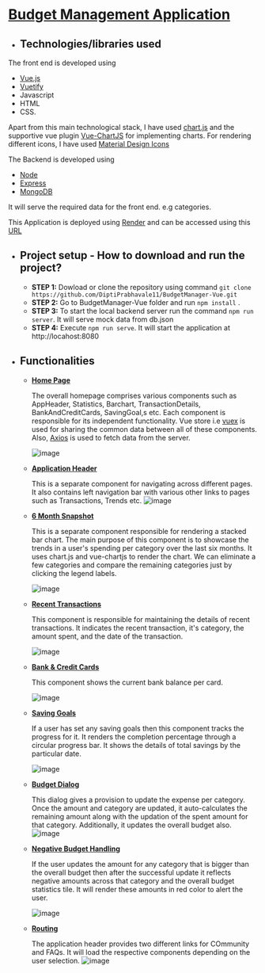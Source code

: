 # [Budget Management Application](https://budgetmanager-vue.onrender.com/)

* ## Technologies/libraries used ##

The front end is developed using 
  - [Vue.js](https://vuejs.org/guide/introduction.html#what-is-vue)
  - [Vuetify](https://vuetifyjs.com/en/components/all/)
  -  Javascript
  -  HTML
  -  CSS.
 
 Apart from this main technological stack, I have used [chart.js](https://www.chartjs.org/docs/4.3.3/) and the supportive vue plugin [Vue-ChartJS](https://vue-chartjs.org/migration-guides/) for implementing charts. For rendering different icons, I have used [Material Design Icons](https://pictogrammers.com/library/mdi/)
  
The Backend is developed using 
  - [Node](https://nodejs.org/en)
  - [Express](https://expressjs.com/)
  - [MongoDB](https://www.mongodb.com/)

It will serve the required data for the front end. e.g categories.

This Application is deployed using [Render](https://dashboard.render.com/) and can be accessed using this [URL](https://budgetmanager-vue.onrender.com/)


* ## Project setup - How to download and run the project? ##

    * <b> STEP 1:</b> Dowload or clone the repository using command ``` git clone https://github.com/DiptiPrabhavale11/BudgetManager-Vue.git ```
    * <b> STEP 2:</b> Go to BudgetManager-Vue folder and run ``` npm install ``` .
    * <b> STEP 3:</b> To start the local backend server run the command ``` npm run server ```. It will serve mock data from db.json 
    * <b> STEP 4:</b> Execute ``` npm run serve ```. It will start the application at http://locahost:8080
 
* ## Functionalities ##
  
  *  <b>[Home Page](https://github.com/DiptiPrabhavale11/BudgetManager-Vue/blob/main/src/components/Dashboard.vue)</b>
  
      The overall homepage comprises various components such as AppHeader, Statistics, Barchart, TransactionDetails, BankAndCreditCards, SavingGoal,s etc. Each component is responsible for its independent functionality. Vue store i.e [vuex](https://vuex.vuejs.org/) is used for sharing the common data between all of these components. Also, [Axios](https://www.npmjs.com/package/axios) is used to fetch data from the server.
     
      ![image](https://github.com/DiptiPrabhavale11/BudgetManager-Vue/assets/113642858/a9511a0d-ecae-4206-822d-7d2d512561da)

  *  <b>[Application Header](https://github.com/DiptiPrabhavale11/BudgetManager-Vue/blob/main/src/components/AppHeader.vue)</b>
 
      This is a separate component for navigating across different pages. It also contains left navigation bar with various other links to pages such as Transactions, Trends etc.
      ![image](https://github.com/DiptiPrabhavale11/BudgetManager-Vue/assets/113642858/d0db9540-fe35-4270-a575-9684911a380e)


  *  <b>[6 Month Snapshot](https://github.com/DiptiPrabhavale11/BudgetManager-Vue/blob/main/src/components/BarChart.vue)</b>
  
      This is a separate component responsible for rendering a stacked bar chart. The main purpose of this component is to showcase the trends in a user's spending per category over the last six months. It uses chart.js and vue-chartjs to render the chart. We can eliminate a few categories and compare the remaining categories just by clicking the legend labels.
     
      ![image](https://github.com/DiptiPrabhavale11/BudgetManager-Vue/assets/113642858/4def6bcf-d1e2-48a1-81a0-8a8cde3e8c4f)

  *  <b>[Recent Transactions](https://github.com/DiptiPrabhavale11/BudgetManager-Vue/blob/main/src/components/TransactionDetails.vue)</b>
 
      This component is responsible for maintaining the details of recent transactions. It indicates the recent transaction, it's category, the amount spent, and the date of the transaction.
     
      ![image](https://github.com/DiptiPrabhavale11/BudgetManager-Vue/assets/113642858/be0b89ef-f7ac-4c53-b5ef-5c5603fd13cd)

  *  <b>[Bank & Credit Cards](https://github.com/DiptiPrabhavale11/BudgetManager-Vue/blob/main/src/components/BankAndCardDetails.vue)</b>

      This component shows the current bank balance per card.
     
      ![image](https://github.com/DiptiPrabhavale11/BudgetManager-Vue/assets/113642858/e611c22f-ffd5-43d9-8457-b485d27f7c13)

  *  <b>[Saving Goals](https://github.com/DiptiPrabhavale11/BudgetManager-Vue/blob/main/src/components/SavingGoals.vue)</b>
 
      If a user has set any saving goals then this component tracks the progress for it. It renders the completion percentage through a  circular progress bar. It shows the details of total savings by the particular date.
     
      ![image](https://github.com/DiptiPrabhavale11/BudgetManager-Vue/assets/113642858/3f31095d-765c-4bd5-964f-518aa0b86060)

  *  <b>[Budget Dialog](https://github.com/DiptiPrabhavale11/BudgetManager-Vue/blob/main/src/components/BudgetUpdateDialog.vue)</b>
 
      This dialog gives a provision to update the expense per category. Once the amount and category are updated, it auto-calculates the remaining amount along with the updation of the spent amount for that category. Additionally, it updates the overall budget also.
      ![image](https://github.com/DiptiPrabhavale11/BudgetManager-Vue/assets/113642858/a52030bc-e472-4c7d-8fdd-2de03bf70874)


  *  <b>[Negative Budget Handling](https://github.com/DiptiPrabhavale11/BudgetManager-Vue/blob/main/src/components/Statistics.vue)</b>
 
      If the user updates the amount for any category that is bigger than the overall budget then after the successful update it reflects negative amounts across that category and the overall budget statistics tile. It will render these amounts in red color to alert the user.
     
      ![image](https://github.com/DiptiPrabhavale11/BudgetManager-Vue/assets/113642858/e4d6d2cd-d02c-44d5-a2f6-65e4fdc75869)

  *  <b>[Routing](https://github.com/DiptiPrabhavale11/BudgetManager-Vue/blob/main/src/router/index.js)</b>
 
      The application header provides two different links for COmmunity and FAQs. It will load the respective components depending on the user selection.
      ![image](https://github.com/DiptiPrabhavale11/BudgetManager-Vue/assets/113642858/dde40afb-6a20-4757-9a4e-e1a178f2ca33)



